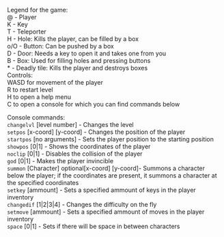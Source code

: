 Legend for the game:  
@ - Player  
K - Key  
T - Teleporter  
H - Hole: Kills the player, can be filled by a box  
o/O - Button: Can be pushed by a box  
D - Door: Needs a key to open it and takes one from you  
B - Box: Used for filling holes and pressing buttons  
\* - Deadly tile: Kills the player and destroys boxes  
Controls:  
WASD for movement of the player  
R to restart level  
H to open a help menu  
C to open a console for which you can find commands below
  
Console commands:  
`changelvl` \[level number] - Changes the level  
`setpos` \[x-coord] \[y-coord] - Changes the position of the player  
`startpos` \[no arguments] - Sets the player position to the starting position  
`showpos` \[0|1] - Shows the coordinates of the player  
`noclip` \[0|1] - Disables the collision of the player  
`god` \[0|1] - Makes the player invincible  
`summon` \[Character] optional\[x-coord] \[y-coord]- Summons a character below the player; if the coordinates are present, it summons a character at the specified coordinates  
`setkey` \[ammount] - Sets a specified ammount of keys in the player inventory  
`changedif` \[1|2|3|4] - Changes the difficulty on the fly  
`setmove` \[ammount] - Sets a specified ammount of moves in the player inventory   
`space` \[0|1] - Sets if there will be space in between characters  
